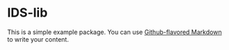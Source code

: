 # IDS-lib

This is a simple example package. You can use
[Github-flavored Markdown](https://guides.github.com/features/mastering-markdown/)
to write your content.
